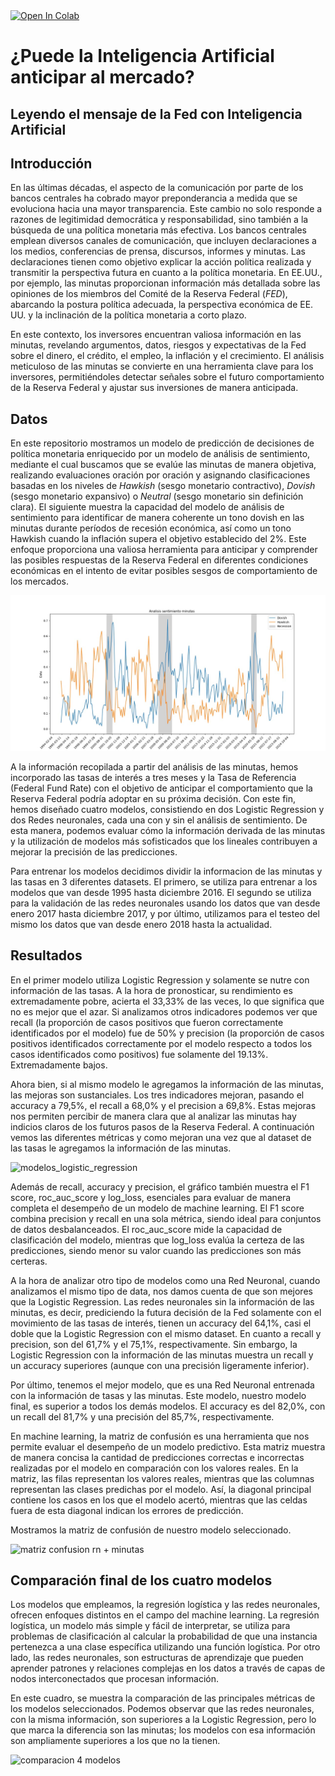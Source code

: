 <a target="_blank" href="https://colab.research.google.com/github/PabloOrazi/fed-sentiment-analysis/">
  <img src="https://colab.research.google.com/assets/colab-badge.svg" alt="Open In Colab"/>
</a>

# ¿Puede la Inteligencia Artificial anticipar al mercado?
## Leyendo el mensaje de la Fed con Inteligencia Artificial

## Introducción

En las últimas décadas, el aspecto de la comunicación por parte de los bancos centrales ha cobrado mayor preponderancia a medida que se evoluciona hacia una mayor transparencia. Este cambio no solo responde a razones de legitimidad democrática y responsabilidad, sino también a la búsqueda de una política monetaria más efectiva. Los bancos centrales emplean diversos canales de comunicación, que incluyen declaraciones a los medios, conferencias de prensa, discursos, informes y minutas. Las declaraciones tienen como objetivo explicar la acción política realizada y transmitir la perspectiva futura en cuanto a la política monetaria. En EE.UU., por ejemplo, las minutas proporcionan información más detallada sobre las opiniones de los miembros del Comité de la Reserva Federal (*FED*), abarcando la postura política adecuada, la perspectiva económica de EE. UU. y la inclinación de la política monetaria a corto plazo.

En este contexto, los inversores encuentran valiosa información en las minutas, revelando argumentos, datos, riesgos y expectativas de la Fed sobre el dinero, el crédito, el empleo, la inflación y el crecimiento. El análisis meticuloso de las minutas se convierte en una herramienta clave para los inversores, permitiéndoles detectar señales sobre el futuro comportamiento de la Reserva Federal y ajustar sus inversiones de manera anticipada.

## Datos

En este repositorio mostramos un modelo de predicción de decisiones de política monetaria enriquecido por un modelo de análisis de sentimiento, mediante el cual buscamos que se evalúe las minutas de manera objetiva, realizando evaluaciones oración por oración y asignando clasificaciones basadas en los niveles de *Hawkish* (sesgo monetario contractivo),  *Dovish* (sesgo monetario expansivo) o *Neutral* (sesgo monetario sin definición clara). El siguiente muestra la capacidad del modelo de análisis de sentimiento para identificar de manera coherente un tono dovish en las minutas durante períodos de recesión económica, así como un tono Hawkish cuando la inflación supera el objetivo establecido del 2%. Este enfoque proporciona una valiosa herramienta para anticipar y comprender las posibles respuestas de la Reserva Federal en diferentes condiciones económicas en el intento de evitar posibles sesgos de comportamiento de los mercados. 
                                                             
![grafico_sentimiento](https://github.com/PabloOrazi/fed-sentiment-analysis/blob/main/img/grafico_sentimiento.jpg?raw=true)

A la información recopilada a partir del análisis de las minutas, hemos incorporado las tasas de interés a tres meses y la Tasa de Referencia (Federal Fund Rate) con el objetivo de anticipar el comportamiento que la Reserva Federal podría adoptar en su próxima decisión. Con este fin, hemos diseñado cuatro modelos, consistiendo en dos Logistic Regression y dos Redes neuronales, cada una con y sin el análisis de sentimiento. De esta manera, podemos evaluar cómo la información derivada de las minutas y la utilización de modelos más sofisticados que los lineales contribuyen a mejorar la precisión de las predicciones.

Para entrenar los modelos decidimos dividir la informacion de las minutas y las tasas en 3 diferentes datasets. El primero, se utiliza para entrenar a los modelos que van desde 1995 hasta diciembre 2016. El segundo se utiliza para la validación de las redes neuronales usando los datos que van desde enero 2017 hasta diciembre 2017, y por último,  utilizamos para el testeo del mismo los datos que van desde enero 2018 hasta la actualidad.

## Resultados

En el primer modelo utiliza Logistic Regression y solamente se nutre con información de las tasas. A la hora de pronosticar, su rendimiento es extremadamente pobre, acierta el 33,33% de las veces, lo que significa que no es mejor que el azar. Si analizamos otros indicadores podemos ver que recall (la proporción de casos positivos que fueron correctamente identificados por el modelo) fue de 50% y precision (la proporción de casos positivos identificados correctamente por el modelo respecto a todos los casos identificados como positivos) fue solamente del 19.13%. Extremadamente bajos. 

Ahora bien, si al mismo modelo le agregamos la información de las minutas, las mejoras son sustanciales. Los tres indicadores mejoran, pasando el accuracy a 79,5%, el recall a 68,0% y el precision a 69,8%. Estas mejoras nos permiten percibir de manera clara que al analizar las minutas hay indicios claros de los futuros pasos de la Reserva Federal. A continuación vemos las diferentes métricas y como mejoran una vez que al dataset de las tasas le agregamos la información de las minutas.  

![modelos_logistic_regression](https://github.com/PabloOrazi/fed-sentiment-analysis/assets/44901407/f6081f5d-84e1-4d69-b360-2dc3ecb7a8b7)


Además de recall, accuracy y precision, el gráfico también muestra el F1 score, roc_auc_score y log_loss, esenciales para evaluar de manera completa el desempeño de un modelo de machine learning. El F1 score combina precision y recall en una sola métrica, siendo ideal para conjuntos de datos desbalanceados. El roc_auc_score mide la capacidad de clasificación del modelo, mientras que log_loss evalúa la certeza de las predicciones, siendo menor su valor cuando las predicciones son más certeras.


A la hora de analizar otro tipo de modelos como una Red Neuronal, cuando analizamos el mismo tipo de data, nos damos cuenta de que son mejores que la Logistic Regression. Las redes neuronales sin la información de las minutas, es decir, prediciendo la futura decisión de la Fed solamente con el movimiento de las tasas de interés, tienen un accuracy del 64,1%, casi el doble que la Logistic Regression con el mismo dataset. En cuanto a recall y precision, son del 61,7% y el 75,1%, respectivamente. Sin embargo, la Logistic Regression con la información de las minutas muestra un recall y un accuracy superiores (aunque con una precisión ligeramente inferior). 

Por último, tenemos el mejor modelo, que es una Red Neuronal entrenada con la información de tasas y las minutas. Este modelo, nuestro modelo final, es superior a todos los demás modelos. El accuracy es del 82,0%, con un recall del 81,7% y una precisión del 85,7%, respectivamente. 

En machine learning, la matriz de confusión es una herramienta que nos permite evaluar el desempeño de un modelo predictivo. Esta matriz muestra de manera concisa la cantidad de predicciones correctas e incorrectas realizadas por el modelo en comparación con los valores reales. En la matriz, las filas representan los valores reales, mientras que las columnas representan las clases predichas por el modelo. Así, la diagonal principal contiene los casos en los que el modelo acertó, mientras que las celdas fuera de esta diagonal indican los errores de predicción. 

Mostramos la matriz de confusión de nuestro modelo seleccionado. 

![matriz confusion rn + minutas](https://github.com/PabloOrazi/fed-sentiment-analysis/assets/44901407/54460952-b771-4512-8a6e-dd632760ee57)

## Comparación final de los cuatro modelos


Los modelos que empleamos, la regresión logística y las redes neuronales, ofrecen enfoques distintos en el campo del machine learning. La regresión logística, un modelo más simple y fácil de interpretar, se utiliza para problemas de clasificación al calcular la probabilidad de que una instancia pertenezca a una clase específica utilizando una función logística. Por otro lado, las redes neuronales, son estructuras de aprendizaje que pueden aprender patrones y relaciones complejas en los datos a través de capas de nodos interconectados que procesan información.

En este cuadro, se muestra la comparación de las principales métricas de los modelos seleccionados. Podemos observar que las redes neuronales, con la misma información, son superiores a la Logistic Regression, pero lo que marca la diferencia son las minutas; los modelos con esa información son ampliamente superiores a los que no la tienen.   

![comparacion 4 modelos](https://github.com/PabloOrazi/fed-sentiment-analysis/assets/44901407/99105111-8604-48df-b70c-595bbc9639c2)

